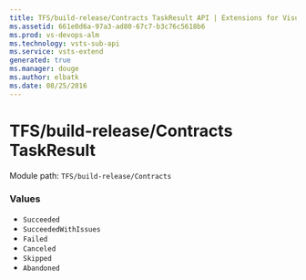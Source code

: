 ```yaml
---
title: TFS/build-release/Contracts TaskResult API | Extensions for Visual Studio Team Services
ms.assetid: 661e0d6a-97a3-ad80-67c7-b3c76c5618b6
ms.prod: vs-devops-alm
ms.technology: vsts-sub-api
ms.service: vsts-extend
generated: true
ms.manager: douge
ms.author: elbatk
ms.date: 08/25/2016
---
```


# TFS/build-release/Contracts TaskResult

Module path: `TFS/build-release/Contracts`

### Values

* `Succeeded` 
* `SucceededWithIssues` 
* `Failed` 
* `Canceled` 
* `Skipped` 
* `Abandoned` 
